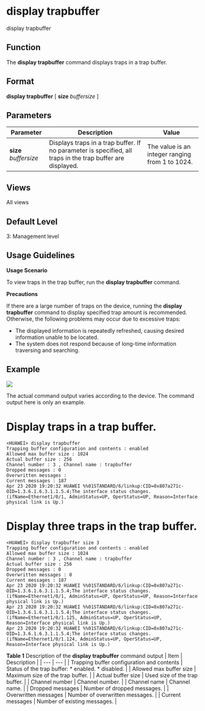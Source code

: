 display trapbuffer
==================

display trapbuffer

Function
--------



The **display trapbuffer** command displays traps in a trap buffer.




Format
------

**display trapbuffer** [ **size** *buffersize* ]


Parameters
----------

| Parameter | Description | Value |
| --- | --- | --- |
| **size** *buffersize* | Displays traps in a trap buffer. If no parameter is specified, all traps in the trap buffer are displayed. | The value is an integer ranging from 1 to 1024. |



Views
-----

All views


Default Level
-------------

3: Management level


Usage Guidelines
----------------

**Usage Scenario**

To view traps in the trap buffer, run the **display trapbuffer** command.

**Precautions**

If there are a large number of traps on the device, running the **display trapbuffer** command to display specified trap amount is recommended. Otherwise, the following problems may occur due to excessive traps:

* The displayed information is repeatedly refreshed, causing desired information unable to be located.
* The system does not respond because of long-time information traversing and searching.

Example
-------

![](../public_sys-resources/note_3.0-en-us.png) 

The actual command output varies according to the device. The command output here is only an example.


# Display traps in a trap buffer.
```
<HUAWEI> display trapbuffer
Trapping buffer configuration and contents : enabled
Allowed max buffer size : 1024
Actual buffer size : 256
Channel number : 3 , Channel name : trapbuffer
Dropped messages : 0
Overwritten messages : 
Current messages : 187
Apr 23 2020 19:20:32 HUAWEI %%01STANDARD/6/linkup:CID=0x807a271c-OID=1.3.6.1.6.3.1.1.5.4;The interface status changes. (ifName=Ethernet1/0/1, AdminStatus=UP, OperStatus=UP, Reason=Interface physical link is Up.)

```

# Display three traps in the trap buffer.
```
<HUAWEI> display trapbuffer size 3
Trapping buffer configuration and contents : enabled
Allowed max buffer size : 1024
Channel number : 3 , Channel name : trapbuffer
Actual buffer size : 256
Dropped messages : 0
Overwritten messages : 0
Current messages : 187
Apr 23 2020 19:20:32 HUAWEI %%01STANDARD/6/linkup:CID=0x807a271c-OID=1.3.6.1.6.3.1.1.5.4;The interface status changes. (ifName=Ethernet1/0/1, AdminStatus=UP, OperStatus=UP, Reason=Interface physical link is Up.)
Apr 23 2020 19:20:32 HUAWEI %%01STANDARD/6/linkup:CID=0x807a271c-OID=1.3.6.1.6.3.1.1.5.4;The interface status changes. (ifName=Ethernet1/0/1.125, AdminStatus=UP, OperStatus=UP, Reason=Interface physical link is Up.)
Apr 23 2020 19:20:32 HUAWEI %%01STANDARD/6/linkup:CID=0x807a271c-OID=1.3.6.1.6.3.1.1.5.4;The interface status changes. (ifName=Ethernet1/0/1.124, AdminStatus=UP, OperStatus=UP, Reason=Interface physical link is Up.)

```

**Table 1** Description of the **display trapbuffer** command output
| Item | Description |
| --- | --- |
| Trapping buffer configuration and contents | Status of the trap buffer:   * enabled. * disabled. |
| Allowed max buffer size | Maximum size of the trap buffer. |
| Actual buffer size | Used size of the trap buffer. |
| Channel number | Channel number. |
| Channel name | Channel name. |
| Dropped messages | Number of dropped messages. |
| Overwritten messages | Number of overwritten messages. |
| Current messages | Number of existing messages. |